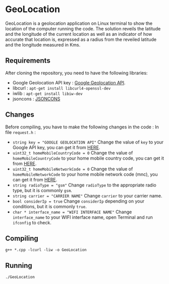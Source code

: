 # GeoLocation

GeoLocation is a geolocation application on Linux terminal to show the location of the computer running the code.
The solution reveils the latitude and the longitude of the current location as well as an indicator of how accurate that location is, expressed as a radius from the reveiled latitude and the longitude measured in Kms.

## Requirements
After cloning the repository, you need to have the following libraries:
* Google Geolocation API key : [Google Geolocation API](https://developers.google.com/maps/documentation/geolocation/overview).
* libcurl  : ` apt-get install libcurl4-openssl-dev `
* iwlib    : ` apt-get install libiw-dev `
* jsoncons :   [JSONCONS](https://github.com/danielaparker/jsoncons)

## Changes
Before compiling, you have to make the following changes in the code :
In file ` request.h ` :
* ` string key = "GOOGLE GEOLOCATION API" `
Change the value of ` key ` to your Google API key, you can get it from [HERE](https://developers.google.com/maps/documentation/geolocation/overview).
* ` uint32_t homeMobileCountryCode = 0 `
Change the value of ` homeMobileCountryCode ` to your home mobile country code, you can get it from [HERE](https://www.mcc-mnc.com).
* ` uint32_t homeMobileNetworkCode = 0 `
Change the value of ` homeMobileNetworkCode ` to your home mobile network code (mnc), you can get it from [HERE](https://www.mcc-mnc.com).
* ` string radioType = "gsm" `
Change ` radioType ` to the appropriate radio type, but it is commonly ` gsm `.
* ` string carrier = "CARRIER NAME" `
Change ` carrier ` to your carrier name.
* ` bool considerIp = true `
Change ` considerIp ` depending on your conditions, but it is commonly ` true `.
* ` char * interface_name = "WIFI INTERFACE NAME" `
Change ` interface_name ` to your WIFI interface name, open Terminal and run ` ifconfig ` to check.

## Compiling
` g++ *.cpp -lcurl -liw -o GeoLocation `

## Running
` ./GeoLocation `
